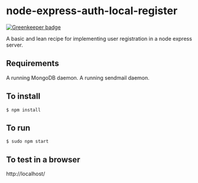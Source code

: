 # node-express-auth-local-register

[![Greenkeeper badge](https://badges.greenkeeper.io/bjvickers/node-express-auth-local-register.svg)](https://greenkeeper.io/)

A basic and lean recipe for implementing user registration in a node express server.

Requirements
-
A running MongoDB daemon.
A running sendmail daemon.


To install
-
```
$ npm install
```


To run
-
```
$ sudo npm start
```


To test in a browser
-
http://localhost/
